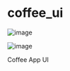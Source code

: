# coffee_ui

![image](https://user-images.githubusercontent.com/114337820/208951257-54de75b5-80b6-4961-838b-86c0b6a396dd.png)

![image](https://user-images.githubusercontent.com/114337820/208951555-ae92ccd9-19c3-464f-9f94-481fe5f9470e.png)


Coffee App UI
